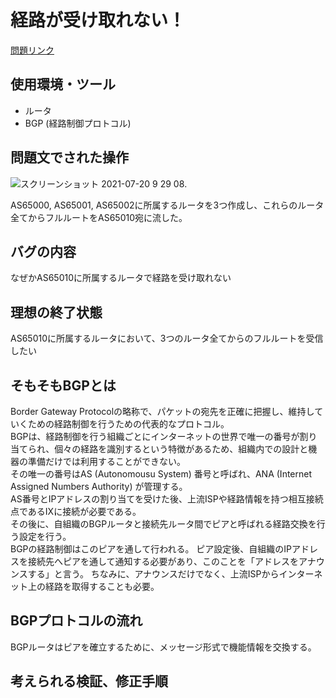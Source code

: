 # 経路が受け取れない！
[問題リンク](https://blog.icttoracon.net/2020/11/02/%e7%b5%8c%e8%b7%af%e3%82%92%e5%8f%97%e3%81%91%e5%8f%96%e3%82%8c%e3%81%aa%e3%81%84/) 

## 使用環境・ツール
- ルータ
- BGP (経路制御プロトコル)

## 問題文でされた操作
![スクリーンショット 2021-07-20 9 29 08](https://user-images.githubusercontent.com/46861288/126244253-f1126be5-d88f-4118-9ef9-eaa69a7494e0.png). 

AS65000, AS65001, AS65002に所属するルータを3つ作成し、これらのルータ全てからフルルートをAS65010宛に流した。  


## バグの内容
なぜかAS65010に所属するルータで経路を受け取れない


## 理想の終了状態
AS65010に所属するルータにおいて、3つのルータ全てからのフルルートを受信したい  


## そもそもBGPとは
Border Gateway Protocolの略称で、パケットの宛先を正確に把握し、維持していくための経路制御を行うための代表的なプロトコル。  
BGPは、経路制御を行う組織ごとにインターネットの世界で唯一の番号が割り当てられ、個々の経路を識別するという特徴があるため、組織内での設計と機器の準備だけでは利用することができない。  
その唯一の番号はAS (Autonomousu System) 番号と呼ばれ、ANA (Internet Assigned Numbers Authority) が管理する。  
AS番号とIPアドレスの割り当てを受けた後、上流ISPや経路情報を持つ相互接続点であるIXに接続が必要である。  
その後に、自組織のBGPルータと接続先ルータ間でピアと呼ばれる経路交換を行う設定を行う。  
BGPの経路制御はこのピアを通して行われる。
ピア設定後、自組織のIPアドレスを接続先へピアを通して通知する必要があり、このことを「アドレスをアナウンスする」と言う。 
ちなみに、アナウンスだけでなく、上流ISPからインターネット上の経路を取得することも必要。


## BGPプロトコルの流れ
BGPルータはピアを確立するために、メッセージ形式で機能情報を交換する。  



## 考えられる検証、修正手順
